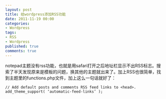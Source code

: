 ```yaml
---
layout: post
title: 给wordpress添加RSS功能
date: 2011-11-19 00:00
categories:
- Wordpress
tags:
- RSS
- Wordpress
published: true
comments: true
---
```

notepad主题没有rss功能，也就是用safari打开之后地址栏显示不出RSS标志。搜索了半天发现原来是模板的问题，换其他的主题就出来了。加上RSS也很简单，找到主题里的functions.php文件，加上这么一句话就好了：

    // Add default posts and comments RSS feed links to <head>.
    add_theme_support( ‘automatic-feed-links’ );